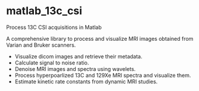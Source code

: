 # matlab_13c_csi
Process 13C CSI acquisitions in Matlab

A comprehensive library to process and visualize MRI images obtained from Varian and Bruker scanners. 
* Visualize dicom images and retrieve their metadata.
* Calculate signal to noise ratio.
* Denoise MRI images and spectra using wavelets.
* Process hyperpoarlized 13C and 129Xe MRI spectra and visualize them. 
* Estimate kinetic rate constants from dynamic MRI studies. 
